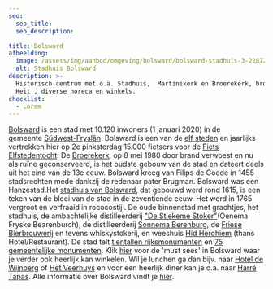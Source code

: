 ```yaml
---
seo:
  seo_title:
  seo_description:

title: Bolsward
afbeelding:
  image: /assets/img/aanbod/omgeving/bolsward/bolsward-stadhuis-3-2287291456.jpeg
  alt: Stadhuis Bolsward
description: >-
  Historisch centrum met o.a. Stadhuis,  Martinikerk en Broerekerk, brouwerij Us
  Heit , diverse horeca en winkels.
checklist:
  - Lorem
---
```


[Bolsward](https://www.bolsward.nl) is een stad met 10.120 inwoners (1 januari 2020) in de gemeente&nbsp;[S&uacute;dwest-Frysl&acirc;n](https://nl.wikipedia.org/wiki/S%C3%BAdwest-Frysl%C3%A2n). Bolsward is een van de&nbsp;[elf steden](https://nl.wikipedia.org/wiki/Friese_elf_steden)&nbsp;en jaarlijks vertrekken hier op 2e pinksterdag 15.000 fietsers voor de [Fiets Elfstedentocht](https://www.fietselfstedentocht.frl). De&nbsp;[Broerekerk](<https://nl.wikipedia.org/wiki/Broerekerk_(Bolsward)>), op 8 mei 1980 door brand verwoest en nu als ruïne geconserveerd, is het oudste gebouw van de stad en dateert deels uit het eind van de 13e eeuw. Bolsward kreeg van Filips de Goede in 1455 stadsrechten mede dankzij de redenaar pater Brugman. Bolsward was een Hanzestad.Het&nbsp;[stadhuis van Bolsward](https://nl.wikipedia.org/wiki/Stadhuis_van_Bolsward), dat gebouwd werd rond 1615, is een teken van de bloei van de stad in de zeventiende eeuw. Het werd in 1765 vergroot en verfraaid in rococostijl. De oude binnenstad met grachtjes, het stadhuis, de ambachtelijke distilleerderij ["De Stiekeme Stoker"](http://destiekemestoker.nl)(Oenema Fryske Bearenburch), de distilleerderij&nbsp;[Sonnema Berenburg](https://nl.wikipedia.org/wiki/Sonnema_Berenburg), de [Friese Bierbrouwerij](https://www.usheit.com) en tevens whiskystokerij, en weeshuis [Hid Herohiem](https://hotelhetweeshuis.nl) (thans Hotel/Restaurant). De stad telt&nbsp;[tientallen rijksmonumenten](https://nl.wikipedia.org/wiki/Lijst_van_rijksmonumenten_in_Bolsward)&nbsp;en&nbsp;[75 gemeentelijke monumenten](https://nl.wikipedia.org/wiki/Lijst_van_gemeentelijke_monumenten_in_Bolsward). Klik [hier](https://www.bolsward.nl/onderwerpen/top-11-must-sees)&nbsp;voor de 'must sees' in Bolsward waar je verder ook heerlijk kan winkelen. Wil je lunchen ga dan bijv. naar [Hotel de Wijnberg](https://wijnbergbolsward.nl)&nbsp;of [Het Veerhuys](https://www.hetveerhuysbolsward.nl)&nbsp;en voor een heerlijk diner kan je o.a. naar [Harré Tapas](https://www.harrebolsward.nl). Alle informatie over Bolsward vindt je [hier](https://www.bolsward.nl).

